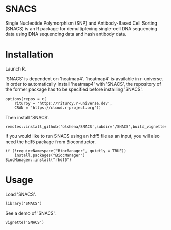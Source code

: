 # SNACS

Single Nucleotide Polymorphism (SNP) and Antibody-Based Cell Sorting (SNACS) is an R package for demultiplexing single-cell DNA sequencing data using DNA sequencing data and hash antibody data.

# Installation

Launch R.

'SNACS' is dependent on 'heatmap4'. 'heatmap4' is available in r-universe. In order to automatically install 'heatmap4' with 'SNACS', the repository of the former package has to be specified before installing 'SNACS'.
```{r}
options(repos = c(
    rituroy = 'https://rituroy.r-universe.dev',
    CRAN = 'https://cloud.r-project.org'))
```

Then install 'SNACS'.
```{r}
remotes::install_github('olshena/SNACS',subdir='/SNACS',build_vignettes=TRUE)
```

If you would like to run SNACS using an hdf5 file as an input, you will also need the hdf5 package from Bioconductor. 
```{r}
if (!requireNamespace("BiocManager", quietly = TRUE))
    install.packages("BiocManager")
BiocManager::install("rhdf5")
```

# Usage
Load 'SNACS'.
```{r}
library('SNACS')
```

See a demo of 'SNACS'.
```{r}
vignette('SNACS')
```
